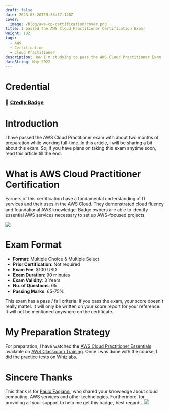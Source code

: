 ```yaml
---
draft: false
date: 2023-03-20T19:38:17.148Z
cover:
  image: /blog/aws-cp-certification/cover.png
title: I passed the AWS Cloud Practitioner Certification Exam!
weight: 102
tags:
  - AWS
  - Certification
  - Cloud Practitioner
description: How I'm studying to pass the AWS Cloud Practitioner Exam
dateString: May 2022
---
```


# Credential
### 🔗 [Credly Badge](https://www.credly.com/badges/67960ccd-3a31-46ec-8f8f-daeeeb1f7abc?source=linked_in_profile)

# Introduction
I have passed the AWS Cloud Practitioner exam with about two months of preparation while working full-time. In this article, I will be sharing a bit about this exam. So, if you have plans on taking this exam anytime soon, read this article till the end. 

# What is AWS Cloud Practitioner Certification
Earners of this certification have a fundamental understanding of IT services and their uses in the AWS Cloud. They demonstrated cloud fluency and foundational AWS knowledge. Badge owners are able to identify essential AWS services necessary to set up AWS-focused projects.

![](/blog/aws-cp-certification/AWS-Cerfified.jpg)

# Exam Format

- **Format**: Multiple Choice & Multiple Select 
- **Prior Certification**: Not required
- **Exam Fee**: $100 USD
- **Exam Duration**: 90 minutes
- **Exam Validity**: 3 Years
- **No. of Questions**: 65 
- **Passing Marks**: 65-75%

This exam has a pass / fail criteria. If you pass the exam, your score doesn't really matter. It will only be written on your score report for your reference. It will not be mentioned anywhere on the certificate. 

# My Preparation Strategy

For preparation, I have watched the [AWS Cloud Practitioner Essentials](https://aws.amazon.com/training/classroom/aws-cloud-practitioner-essentials/) available on [AWS Classroom Training](https://aws.amazon.com/training/classroom/). Once I was done with the course, I did the practice tests on [Whizlabs](https://www.whizlabs.com/aws-certified-cloud-practitioner/). 


# Sincere Thanks

This thank is for [Paulo Fagianni](https://github.com/fagiani), who shared your knowledge about cloud computing, AWS services and other technologies. Furthermore, for providing all your support to help me get this badge, best regards.
![](/blog/aws-cp-certification/img1.jpg) 